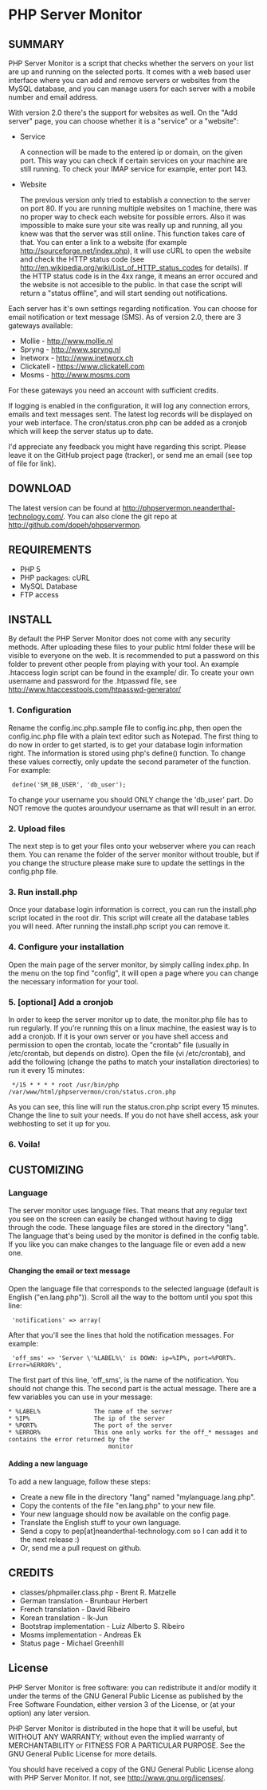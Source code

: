 # PHP Server Monitor

## SUMMARY

PHP Server Monitor is a script that checks whether the servers on your list are up and running on the selected ports.
It comes with a web based user interface where you can add and remove servers or websites from the MySQL database,
and you can manage users for each server with a mobile number and email address.

With version 2.0 there's the support for websites as well. On the "Add server" page, you can choose
whether it is a "service" or a "website":

* Service

  A connection will be made to the entered ip or domain, on the given port.
  This way you can check if certain services on your machine are still running.
  To check your IMAP service for example, enter port 143.

* Website

  The previous version only tried to establish a connection to the server on port 80. If you are running multiple
  websites on 1 machine, there was no proper way to check each website for possible errors. Also it was impossible to make
  sure your site was really up and running, all you knew was that the server was still online.
  This function takes care of that.
  You can enter a link to a website (for example <http://sourceforge.net/index.php>), it will use cURL to open the website and
  check the HTTP status code (see <http://en.wikipedia.org/wiki/List_of_HTTP_status_codes> for details).
  If the HTTP status code is in the 4xx range, it means an error occured and the website is not accesible to the public.
  In that case the script will return a "status offline", and will start sending out notifications.

Each server has it's own settings regarding notification.
You can choose for email notification or text message (SMS). As of version 2.0, there are 3 gateways
available:

* Mollie - <http://www.mollie.nl>
* Spryng - <http://www.spryng.nl>
* Inetworx - <http://www.inetworx.ch>
* Clickatell - <https://www.clickatell.com>
* Mosms - <http://www.mosms.com>

For these gateways you need an account with sufficient credits.

If logging is enabled in the configuration, it will log any connection errors, emails and text messages sent.
The latest log records will be displayed on your web interface.
The cron/status.cron.php can be added as a cronjob which will keep the server status up to date.

I'd appreciate any feedback you might have regarding this script. Please leave it on the GitHub
project page (tracker), or send me an email (see top of file for link).

## DOWNLOAD

The latest version can be found at <http://phpservermon.neanderthal-technology.com/>.
You can also clone the git repo at <http://github.com/dopeh/phpservermon>.


## REQUIREMENTS

 * PHP 5
 * PHP packages: cURL
 * MySQL Database
 * FTP access


## INSTALL

By default the PHP Server Monitor does not come with any security methods. After uploading these files to
your public html folder these will be visible to everyone on the web. It is recommended to put a password
on this folder to prevent other people from playing with your tool. An example .htaccess login script can
be found in the example/ dir. To create your own username and password for the .htpasswd file, see
<http://www.htaccesstools.com/htpasswd-generator/>

### 1. Configuration

Rename the config.inc.php.sample file to config.inc.php, then open the
config.inc.php file with a plain text editor such as Notepad.
The first thing to do now in order to get started, is to get your database login information
right. The information is stored using php's define() function.
To change these values correctly, only update the second parameter of the function.
For example:

     define('SM_DB_USER', 'db_user');

To change your username you should ONLY change the 'db\_user' part.
Do NOT remove the quotes aroundyour username as that will result in an error.

### 2. Upload files

The next step is to get your files onto your webserver where you can reach them.
You can rename the folder of the server monitor without trouble, but if you change the structure please make sure
to update the settings in the config.php file.

### 3. Run install.php

Once your database login information is correct, you can run the install.php script located in the root dir.
This script will create all the database tables you will need.
After running the install.php script you can remove it.

### 4. Configure your installation

Open the main page of the server monitor, by simply calling index.php. In the menu on the top find "config",
it will open a page where you can change the necessary information for your tool.

### 5. [optional] Add a cronjob

In order to keep the server monitor up to date, the monitor.php file has to run regularly.
If you're running this on a linux machine, the easiest way is to add a cronjob.
If it is your own server or you have shell access and permission to open the crontab, locate the "crontab" file
(usually in /etc/crontab, but depends on distro). Open the file (vi /etc/crontab), and add the following
(change the paths to match your installation directories) to run it every 15 minutes:

     */15 * * * * root /usr/bin/php /var/www/html/phpservermon/cron/status.cron.php

As you can see, this line will run the status.cron.php script every 15 minutes. Change the line to suit your needs.
If you do not have shell access, ask your webhosting to set it up for you.

### 6. Voila!


## CUSTOMIZING

### Language

The server monitor uses language files. That means that any regular text you see on the screen can easily be
changed without having to digg through the code. These language files are stored in the directory "lang".
The language that's being used by the monitor is defined in the config table. If you like
you can make changes to the language file or even add a new one.

#### Changing the email or text message

Open the language file that corresponds to the selected language
(default is English ("en.lang.php")). Scroll all the way to the bottom until you spot this line:

     'notifications' => array(

After that you'll see the lines that hold the notification messages. For example:

     'off_sms' => 'Server \'%LABEL%\' is DOWN: ip=%IP%, port=%PORT%. Error=%ERROR%',

The first part of this line, 'off_sms', is the name of the notification. You should not change this.
The second part is the actual message. There are a few variables you can use in your message:

    * %LABEL%				The name of the server
    * %IP%					The ip of the server
    * %PORT%				The port of the server
    * %ERROR%				This one only works for the off_* messages and contains the error returned by the
								monitor

#### Adding a new language

   To add a new language, follow these steps:

   * Create a new file in the directory "lang" named "mylanguage.lang.php".
   * Copy the contents of the file "en.lang.php" to your new file.
   * Your new language should now be available on the config page.
   * Translate the English stuff to your own language.
   * Send a copy to pep[at]neanderthal-technology.com so I can add it to the next release :)
   * Or, send me a pull request on github.

## CREDITS

 * classes/phpmailer.class.php - Brent R. Matzelle
 * German translation - Brunbaur Herbert
 * French translation - David Ribeiro
 * Korean translation - Ik-Jun
 * Bootstrap implementation - Luiz Alberto S. Ribeiro
 * Mosms implementation - Andreas Ek
 * Status page - Michael Greenhill

## License

 PHP Server Monitor is free software: you can redistribute it and/or modify
 it under the terms of the GNU General Public License as published by
 the Free Software Foundation, either version 3 of the License, or
 (at your option) any later version.

 PHP Server Monitor is distributed in the hope that it will be useful,
 but WITHOUT ANY WARRANTY; without even the implied warranty of
 MERCHANTABILITY or FITNESS FOR A PARTICULAR PURPOSE.  See the
 GNU General Public License for more details.

 You should have received a copy of the GNU General Public License
 along with PHP Server Monitor.  If not, see <http://www.gnu.org/licenses/>.